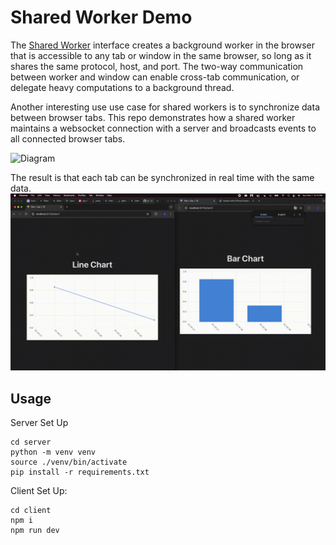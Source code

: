 # Shared Worker Demo

The [Shared Worker](https://developer.mozilla.org/en-US/docs/Web/API/SharedWorker) interface creates a background worker in the browser that is accessible to any tab or window in the same browser, so long as it shares the same protocol, host, and port. The two-way communication between worker and window can enable cross-tab communication, or delegate heavy computations to a background thread.


Another interesting use use case for shared workers is to synchronize data between browser tabs. This repo demonstrates how a shared worker maintains a websocket connection with a server and broadcasts events to all connected browser tabs. <br/>

![Diagram](public/assets/diagram.png)

The result is that each tab can be synchronized in real time with the same data.
![Description of GIF](example.gif)

## Usage 

Server Set Up

```
cd server
python -m venv venv
source ./venv/bin/activate
pip install -r requirements.txt
```

Client Set Up:
```
cd client
npm i
npm run dev
```
